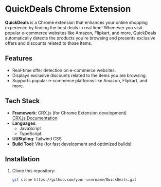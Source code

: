 # QuickDeals Chrome Extension

**QuickDeals** is a Chrome extension that enhances your online shopping experience by finding the best deals in real time! Whenever you visit popular e-commerce websites like Amazon, Flipkart, and more, QuickDeals automatically detects the products you're browsing and presents exclusive offers and discounts related to those items.

## Features

- Real-time offer detection on e-commerce websites.
- Displays exclusive discounts related to the items you are browsing.
- Supports popular e-commerce platforms like Amazon, Flipkart, and more.

## Tech Stack

- **Framework**: CRX.js (for Chrome Extension development)  
  [CRX.js Documentation](https://crxjs.dev/vite-plugin/getting-started/react/create-project)
- **Languages**: 
  - JavaScript
  - TypeScript
- **UI/Styling**: Tailwind CSS
- **Build Tool**: Vite (for fast development and optimized builds)

## Installation

1. Clone this repository:
   ```bash
   git clone https://github.com/your-username/QuickDeals.git
